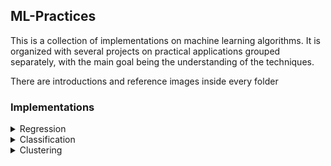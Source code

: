 ## ML-Practices
This is a collection of implementations on machine learning algorithms.
It is organized with several projects on practical applications grouped separately, with the main goal being the understanding of the techniques.

There are introductions and reference images inside every folder
### Implementations
<details>
<summary>Regression </summary> 
 
 - [x] Simple Linear Regression
 - [x] Multiple Linear Regression
 - [x] Polynomial Regression
 - [x] Non-linear Regression
 
</details>
<details>
<summary>Classification </summary> 
 
 - [ ] K-Nearest Neighbors 
 - [ ] Decision Trees

</details>
<details>
<summary>Clustering </summary> 
 
 - [ ] K-Means 
 - [ ] Hierarchical

</details>
